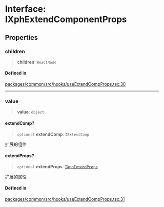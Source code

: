 # Interface: IXphExtendComponentProps

## Properties

### children

> **children**: `ReactNode`

#### Defined in

[packages/common/src/hooks/useExtendCompProps.tsx:30](https://github.com/XiaoPiHong/xph-crud/blob/1453d1f4b2490c13545a9d7404efaaabc2a2fd0f/packages/common/src/hooks/useExtendCompProps.tsx#L30)

***

### value

> **value**: `object`

#### extendComp?

> `optional` **extendComp**: `IExtendComp`

扩展的组件

#### extendProps?

> `optional` **extendProps**: [`IXphExtendProps`](IXphExtendProps.md)

扩展的属性

#### Defined in

[packages/common/src/hooks/useExtendCompProps.tsx:31](https://github.com/XiaoPiHong/xph-crud/blob/1453d1f4b2490c13545a9d7404efaaabc2a2fd0f/packages/common/src/hooks/useExtendCompProps.tsx#L31)

